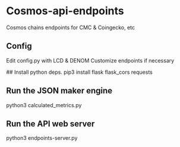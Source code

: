 # Cosmos-api-endpoints
Cosmos chains endpoints for CMC &amp; Coingecko, etc

## Config
Edit config.py with LCD & DENOM
Customize endpoints if necessary

## Install python deps.
pip3 install flask flask_cors requests

## Run the JSON maker engine
python3 calculated_metrics.py

## Run the API web server
python3 endpoints-server.py